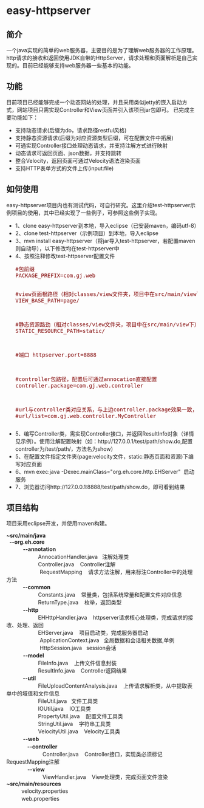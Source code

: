 easy-httpserver
=================

简介
-----------------
一个java实现的简单的web服务器，主要目的是为了理解web服务器的工作原理。http请求的接收和返回使用JDK自带的HttpServer，请求处理和页面解析是自己实现的。目前已经能够支持web服务器一些基本的功能。

功能
-----------------
目前项目已经能够完成一个动态网站的处理，并且采用类似jetty的嵌入启动方式，网站项目只需实现Controller和View页面并引入该项目jar包即可。
已完成主要功能如下：
<ul>
	<li>支持动态请求(后缀为do，请求路径restful风格)</li>
	<li>支持静态资源请求(后缀为对应资源类型后缀，可在配置文件中拓展)</li>
	<li>可通实现Controller接口处理动态请求，并支持注解方式进行映射</li>
	<li>动态请求可返回页面、json数据，并支持跳转</li>
	<li>整合Velocity，返回页面可通过Velocity语法渲染页面</li>
	<li>支持HTTP表单方式的文件上传(input:file)</li>
</ul>

如何使用
-----------------
easy-httpserver项目内也有测试代码，可自行研究。这里介绍test-httpserver示例项目的使用，其中已经实现了一些例子，可参照这些例子实现。
<ul>
<li>1、clone easy-httpserver到本地，导入eclipse（已安装maven，编码utf-8）</li>
<li>2、clone test-httpserver（示例项目）到本地，导入eclipse</li>
<li>3、mvn install&nbsp;easy-httpserver（将jar导入test-httpserver，若配置maven则自动导），以下修改均在test-httpserver中</li>
<li>4、按照注释修改test-httpserver配置文件<br />
<div class="cnblogs_code">
<pre><span style="color: #800000;">#包前缀
PACKAGE_PREFIX=com.gj.web

#view页面根路径（相对classes/view文件夹，项目中在src/main/view下）
VIEW_BASE_PATH=page/

#静态资源路劲（相对classes/view文件夹，项目中在src/main/view下）
STATIC_RESOURCE_PATH=static/

#端口
httpserver.port=8888

#controller包路径，配置后可通过annocation直接配置
controller.package=com.gj.web.controller

#url与controller类对应关系，与上边controller.package效果一致，二选一，格式："url"+url路径+&ldquo;=&rdquo;+对应controller路径
#url/list=com.gj.web.controller.MyController</span></pre>
</div>
</li>
<li>5、编写Controller类，需实现Controller接口，并返回ResultInfo对象（详情见示例）。使用注解配置映射（如：http://127.0.0.1/test/path/show.do,配置controller为/test/path/，方法名为show）</li>
<li>5、在配置文件指定文件夹(page:velocity文件，static:静态页面和资源)下编写对应页面</li>
<li>6、mvn&nbsp;exec:java -Dexec.mainClass="org.eh.core.http.EHServer" &nbsp;启动服务</li>
<li>7、浏览器访问http://127.0.0.1:8888/test/path/show.do，即可看到结果</li>
</ul>

项目结构
-----------------
项目采用eclipse开发，并使用maven构建。
<p><strong>~src/main/java</strong><br />&nbsp; <strong>--org.eh.core</strong><br />&nbsp; &nbsp;　　 <strong>--annotation</strong><br />&nbsp; &nbsp; &nbsp; &nbsp;　　　　AnnocationHandler.java &nbsp; 注解处理类<br />&nbsp; &nbsp; &nbsp; &nbsp;　　　　Controller.java &nbsp; &nbsp;Controller注解<br />　　　　　　&nbsp;RequestMapping &nbsp; &nbsp;请求方法注解，用来标注Controller中的处理方法<br />&nbsp; &nbsp;<strong> 　　--common</strong><br />&nbsp; &nbsp; &nbsp; &nbsp;　　　　Constants.java &nbsp; &nbsp;常量类，包括系统常量和配置文件对应信息<br />&nbsp; &nbsp; &nbsp; &nbsp;　　　　ReturnType.java &nbsp; &nbsp;枚举，返回类型<br />&nbsp; &nbsp; 　　<strong>--http</strong><br />&nbsp; &nbsp; &nbsp; &nbsp;　　　　EHHttpHandler.java &nbsp; &nbsp;httpserver请求核心处理类，完成请求的接收、处理、返回<br />&nbsp; &nbsp; &nbsp; &nbsp;　　　　EHServer.java &nbsp; &nbsp;项目启动类，完成服务器启动<br />　　　　　　&nbsp;ApplicationContext.java &nbsp;&nbsp;全局数据和会话相关数据,单例<br />　　　　　　&nbsp;HttpSession.java &nbsp;&nbsp;session会话<br />&nbsp; &nbsp; 　<strong>　--model</strong><br />&nbsp; &nbsp; &nbsp; &nbsp;　　　　FileInfo.java &nbsp; &nbsp;上传文件信息封装<br />&nbsp; &nbsp; &nbsp; &nbsp;　　　　ResultInfo.java &nbsp; &nbsp;Controller返回结果<br />&nbsp; &nbsp;　　<strong> --util</strong><br />&nbsp; &nbsp; &nbsp; &nbsp;　　　　FileUploadContentAnalysis.java &nbsp; &nbsp;上传请求解析类，从中提取表单中的域值和文件信息<br />&nbsp; &nbsp; &nbsp; &nbsp;　　　　FileUtil.java &nbsp; 文件工具类<br />&nbsp; &nbsp; &nbsp; &nbsp;　　　　IOUtil.java &nbsp; &nbsp;IO工具类<br />&nbsp; &nbsp; &nbsp; &nbsp;　　　　PropertyUtil.java &nbsp; &nbsp;配置文件工具类<br />&nbsp; &nbsp; &nbsp; &nbsp;　　　　StringUtil.java &nbsp; &nbsp;字符串工具类<br />&nbsp; &nbsp; &nbsp; &nbsp;　　　　VelocityUtil.java &nbsp; &nbsp;Velocity工具类<br />&nbsp; &nbsp;　　 <strong>--web</strong><br />&nbsp; &nbsp; &nbsp; 　　<strong>&nbsp;--controller</strong><br />&nbsp; &nbsp; &nbsp; &nbsp; &nbsp; 　　　　Controller.java &nbsp; &nbsp;Controller接口，实现类必须标记RequestMapping注解<br />&nbsp; &nbsp; &nbsp; &nbsp;　　<strong>--view</strong><br />&nbsp; &nbsp; &nbsp; &nbsp; &nbsp; 　　　　ViewHandler.java &nbsp; &nbsp;View处理类，完成页面文件渲染<br /><strong>~src/main/resources</strong><br />　　 &nbsp;&nbsp;velocity.properties<br /><em id="__mceDel">　　 &nbsp;&nbsp;</em>web.properties</p>

      

